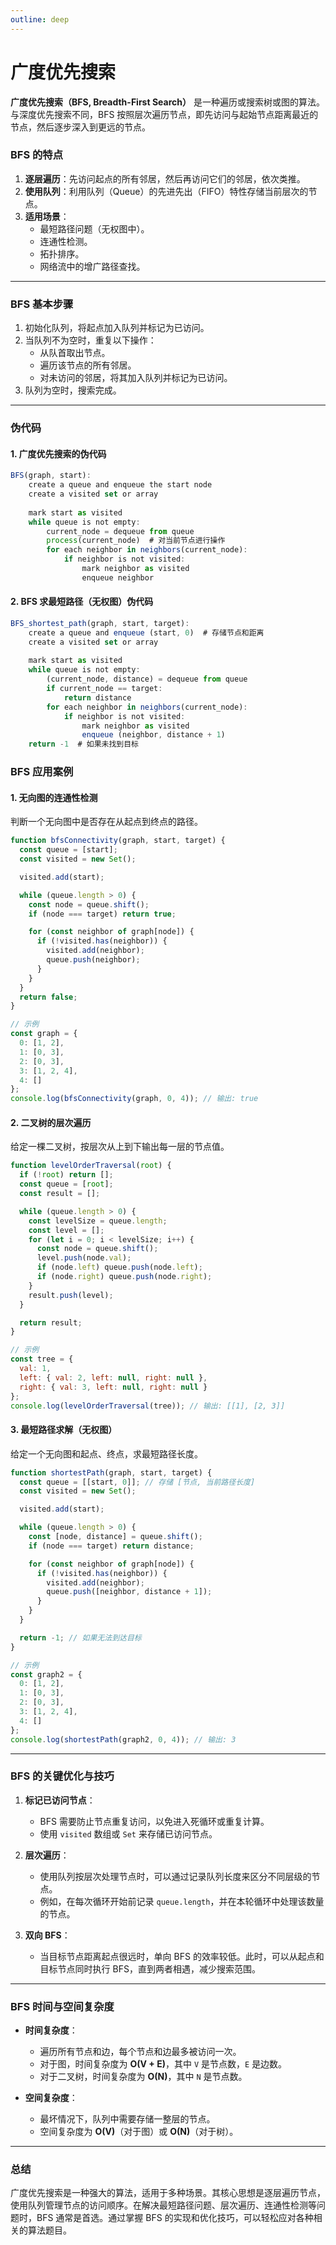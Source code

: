 ```yaml
---
outline: deep
---
```

# 广度优先搜索

**广度优先搜索（BFS, Breadth-First Search）** 是一种遍历或搜索树或图的算法。与深度优先搜索不同，BFS 按照层次遍历节点，即先访问与起始节点距离最近的节点，然后逐步深入到更远的节点。

### **BFS 的特点**

1. **逐层遍历**：先访问起点的所有邻居，然后再访问它们的邻居，依次类推。
2. **使用队列**：利用队列（Queue）的先进先出（FIFO）特性存储当前层次的节点。
3. **适用场景**：
   - 最短路径问题（无权图中）。
   - 连通性检测。
   - 拓扑排序。
   - 网络流中的增广路径查找。

---

### **BFS 基本步骤**

1. 初始化队列，将起点加入队列并标记为已访问。
2. 当队列不为空时，重复以下操作：
   - 从队首取出节点。
   - 遍历该节点的所有邻居。
   - 对未访问的邻居，将其加入队列并标记为已访问。
3. 队列为空时，搜索完成。

---

### **伪代码**

#### **1. 广度优先搜索的伪代码**

```js
BFS(graph, start):
    create a queue and enqueue the start node
    create a visited set or array
    
    mark start as visited
    while queue is not empty:
        current_node = dequeue from queue
        process(current_node)  # 对当前节点进行操作
        for each neighbor in neighbors(current_node):
            if neighbor is not visited:
                mark neighbor as visited
                enqueue neighbor
```

#### **2. BFS 求最短路径（无权图）伪代码**

```js
BFS_shortest_path(graph, start, target):
    create a queue and enqueue (start, 0)  # 存储节点和距离
    create a visited set or array
    
    mark start as visited
    while queue is not empty:
        (current_node, distance) = dequeue from queue
        if current_node == target:
            return distance
        for each neighbor in neighbors(current_node):
            if neighbor is not visited:
                mark neighbor as visited
                enqueue (neighbor, distance + 1)
    return -1  # 如果未找到目标
```

### **BFS 应用案例**

#### **1. 无向图的连通性检测**

判断一个无向图中是否存在从起点到终点的路径。

```javascript
function bfsConnectivity(graph, start, target) {
  const queue = [start];
  const visited = new Set();

  visited.add(start);

  while (queue.length > 0) {
    const node = queue.shift();
    if (node === target) return true;

    for (const neighbor of graph[node]) {
      if (!visited.has(neighbor)) {
        visited.add(neighbor);
        queue.push(neighbor);
      }
    }
  }
  return false;
}

// 示例
const graph = {
  0: [1, 2],
  1: [0, 3],
  2: [0, 3],
  3: [1, 2, 4],
  4: []
};
console.log(bfsConnectivity(graph, 0, 4)); // 输出: true
```

#### **2. 二叉树的层次遍历**

给定一棵二叉树，按层次从上到下输出每一层的节点值。

```javascript
function levelOrderTraversal(root) {
  if (!root) return [];
  const queue = [root];
  const result = [];

  while (queue.length > 0) {
    const levelSize = queue.length;
    const level = [];
    for (let i = 0; i < levelSize; i++) {
      const node = queue.shift();
      level.push(node.val);
      if (node.left) queue.push(node.left);
      if (node.right) queue.push(node.right);
    }
    result.push(level);
  }

  return result;
}

// 示例
const tree = {
  val: 1,
  left: { val: 2, left: null, right: null },
  right: { val: 3, left: null, right: null }
};
console.log(levelOrderTraversal(tree)); // 输出: [[1], [2, 3]]
```

#### **3. 最短路径求解（无权图）**

给定一个无向图和起点、终点，求最短路径长度。

```javascript
function shortestPath(graph, start, target) {
  const queue = [[start, 0]]; // 存储 [节点, 当前路径长度]
  const visited = new Set();

  visited.add(start);

  while (queue.length > 0) {
    const [node, distance] = queue.shift();
    if (node === target) return distance;

    for (const neighbor of graph[node]) {
      if (!visited.has(neighbor)) {
        visited.add(neighbor);
        queue.push([neighbor, distance + 1]);
      }
    }
  }

  return -1; // 如果无法到达目标
}

// 示例
const graph2 = {
  0: [1, 2],
  1: [0, 3],
  2: [0, 3],
  3: [1, 2, 4],
  4: []
};
console.log(shortestPath(graph2, 0, 4)); // 输出: 3
```

---

### **BFS 的关键优化与技巧**

1. **标记已访问节点**：
   - BFS 需要防止节点重复访问，以免进入死循环或重复计算。
   - 使用 `visited` 数组或 `Set` 来存储已访问节点。

2. **层次遍历**：
   - 使用队列按层次处理节点时，可以通过记录队列长度来区分不同层级的节点。
   - 例如，在每次循环开始前记录 `queue.length`，并在本轮循环中处理该数量的节点。

3. **双向 BFS**：
   - 当目标节点距离起点很远时，单向 BFS 的效率较低。此时，可以从起点和目标节点同时执行 BFS，直到两者相遇，减少搜索范围。

---

### **BFS 时间与空间复杂度**

- **时间复杂度**：
  - 遍历所有节点和边，每个节点和边最多被访问一次。
  - 对于图，时间复杂度为 **O(V + E)**，其中 `V` 是节点数，`E` 是边数。
  - 对于二叉树，时间复杂度为 **O(N)**，其中 `N` 是节点数。

- **空间复杂度**：
  - 最坏情况下，队列中需要存储一整层的节点。
  - 空间复杂度为 **O(V)**（对于图）或 **O(N)**（对于树）。

---

### **总结**

广度优先搜索是一种强大的算法，适用于多种场景。其核心思想是逐层遍历节点，使用队列管理节点的访问顺序。在解决最短路径问题、层次遍历、连通性检测等问题时，BFS 通常是首选。通过掌握 BFS 的实现和优化技巧，可以轻松应对各种相关的算法题目。
